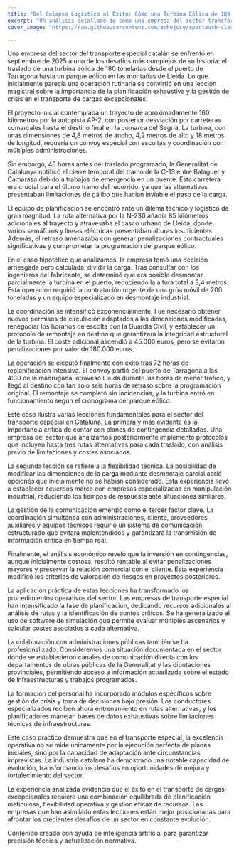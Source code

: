 ```yaml
---
title: "Del Colapso Logístico al Éxito: Cómo una Turbina Eólica de 180 Toneladas Redefinió el Transporte Especial en Cataluña"
excerpt: "Un análisis detallado de cómo una empresa del sector transformó una crisis logística de última hora en una operación exitosa, redefiniendo los protocolos del transporte especial en Cataluña."
cover_image: "https://raw.githubusercontent.com/echejose/xpertauth-clean/main/images/blog/{{ $json.imageName }}"

---
```


Una empresa del sector del transporte especial catalán se enfrentó en septiembre de 2025 a uno de los desafíos más complejos de su historia: el traslado de una turbina eólica de 180 toneladas desde el puerto de Tarragona hasta un parque eólico en las montañas de Lleida. Lo que inicialmente parecía una operación rutinaria se convirtió en una lección magistral sobre la importancia de la planificación exhaustiva y la gestión de crisis en el transporte de cargas excepcionales.

El proyecto inicial contemplaba un trayecto de aproximadamente 160 kilómetros por la autopista AP-2, con posterior desviación por carreteras comarcales hasta el destino final en la comarca del Segrià. La turbina, con unas dimensiones de 4,8 metros de ancho, 4,2 metros de alto y 18 metros de longitud, requería un convoy especial con escoltas y coordinación con múltiples administraciones.

Sin embargo, 48 horas antes del traslado programado, la Generalitat de Catalunya notificó el cierre temporal del tramo de la C-13 entre Balaguer y Camarasa debido a trabajos de emergencia en un puente. Esta carretera era crucial para el último tramo del recorrido, ya que las alternativas presentaban limitaciones de gálibo que hacían inviable el paso de la carga.

El equipo de planificación se encontró ante un dilema técnico y logístico de gran magnitud. La ruta alternativa por la N-230 añadía 85 kilómetros adicionales al trayecto y atravesaba el casco urbano de Lleida, donde varios semáforos y líneas eléctricas presentaban alturas insuficientes. Además, el retraso amenazaba con generar penalizaciones contractuales significativas y comprometer la programación del parque eólico.

En el caso hipotético que analizamos, la empresa tomó una decisión arriesgada pero calculada: dividir la carga. Tras consultar con los ingenieros del fabricante, se determinó que era posible desmontar parcialmente la turbina en el puerto, reduciendo la altura total a 3,4 metros. Esta operación requirió la contratación urgente de una grúa móvil de 200 toneladas y un equipo especializado en desmontaje industrial.

La coordinación se intensificó exponencialmente. Fue necesario obtener nuevos permisos de circulación adaptados a las dimensiones modificadas, renegociar los horarios de escolta con la Guardia Civil, y establecer un protocolo de remontaje en destino que garantizara la integridad estructural de la turbina. El coste adicional ascendió a 45.000 euros, pero se evitaron penalizaciones por valor de 180.000 euros.

La operación se ejecutó finalmente con éxito tras 72 horas de replanificación intensiva. El convoy partió del puerto de Tarragona a las 4:30 de la madrugada, atravesó Lleida durante las horas de menor tráfico, y llegó al destino con tan solo seis horas de retraso sobre la programación original. El remontaje se completó sin incidencias, y la turbina entró en funcionamiento según el cronograma del parque eólico.

Este caso ilustra varias lecciones fundamentales para el sector del transporte especial en Cataluña. La primera y más evidente es la importancia crítica de contar con planes de contingencia detallados. Una empresa del sector que analizamos posteriormente implementó protocolos que incluyen hasta tres rutas alternativas para cada traslado, con análisis previo de limitaciones y costes asociados.

La segunda lección se refiere a la flexibilidad técnica. La posibilidad de modificar las dimensiones de la carga mediante desmontaje parcial abrió opciones que inicialmente no se habían considerado. Esta experiencia llevó a establecer acuerdos marco con empresas especializadas en manipulación industrial, reduciendo los tiempos de respuesta ante situaciones similares.

La gestión de la comunicación emergió como el tercer factor clave. La coordinación simultánea con administraciones, cliente, proveedores auxiliares y equipos técnicos requirió un sistema de comunicación estructurado que evitara malentendidos y garantizara la transmisión de información crítica en tiempo real.

Finalmente, el análisis económico reveló que la inversión en contingencias, aunque inicialmente costosa, resultó rentable al evitar penalizaciones mayores y preservar la relación comercial con el cliente. Esta experiencia modificó los criterios de valoración de riesgos en proyectos posteriores.

La aplicación práctica de estas lecciones ha transformado los procedimientos operativos del sector. Las empresas de transporte especial han intensificado la fase de planificación, dedicando recursos adicionales al análisis de rutas y la identificación de puntos críticos. Se ha generalizado el uso de software de simulación que permite evaluar múltiples escenarios y calcular costes asociados a cada alternativa.

La colaboración con administraciones públicas también se ha profesionalizado. Consideremos una situación documentada en el sector donde se establecieron canales de comunicación directa con los departamentos de obras públicas de la Generalitat y las diputaciones provinciales, permitiendo acceso a información actualizada sobre el estado de infraestructuras y trabajos programados.

La formación del personal ha incorporado módulos específicos sobre gestión de crisis y toma de decisiones bajo presión. Los conductores especializados reciben ahora entrenamiento en rutas alternativas, y los planificadores manejan bases de datos exhaustivas sobre limitaciones técnicas de infraestructuras.

Este caso práctico demuestra que en el transporte especial, la excelencia operativa no se mide únicamente por la ejecución perfecta de planes iniciales, sino por la capacidad de adaptación ante circunstancias imprevistas. La industria catalana ha demostrado una notable capacidad de evolución, transformando los desafíos en oportunidades de mejora y fortalecimiento del sector.

La experiencia analizada evidencia que el éxito en el transporte de cargas excepcionales requiere una combinación equilibrada de planificación meticulosa, flexibilidad operativa y gestión eficaz de recursos. Las empresas que han asimilado estas lecciones están mejor posicionadas para afrontar los crecientes desafíos de un sector en constante evolución.

Contenido creado con ayuda de inteligencia artificial para garantizar precisión técnica y actualización normativa.
